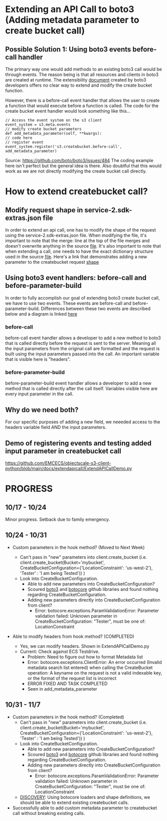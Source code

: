 # Extending an API Call to boto3 (Adding metadata parameter to create bucket call)
## Possible Solution 1: Using boto3 events before-call handler
 The primary way one would add methods to an existing boto3 call would be through events. The reason being is that all resources and clients in boto3 are created at runtime. The extensibility [document](https://boto3.amazonaws.com/v1/documentation/api/latest/guide/events.html) created by boto3 developers offers no clear way to extend and modify the create bucket function. 
 
However, there is a before-call event handler that allows the user to create a function that would execute before a function is called. The code for the create bucket event handler would look something like this...

    // Access the event system on the s3 client
    event_system = s3.meta.events
    // modify create bucket parameters
    def add_metadata_parameter(self, **kwargs):
    // code here
    // register event
    event_system.register('s3.createbucket.before-call', add_metadata_parameter)
 Source: 	https://github.com/boto/boto3/issues/484
The coding example here isn't perfect but the general idea is there. Also doubtful that this would work as we are not directly modifying the create bucket call directly. 

# How to extend createbucket call?
## Modify request shape in service-2.sdk-extras.json file
In order to extend an api call, one has to modify the shape of the request using the service-2.sdk-extras.json file. When modifying the file, it's important to note that the merge: line at the top of the file merges and doesn't overwrite anything in the source [file](https://github.com/boto/botocore/blob/develop/botocore/data/s3/2006-03-01/service-2.json). It's also important to note that when extending a call, one needs to have the exact dictionary structure used in the source [file](https://github.com/boto/botocore/blob/develop/botocore/data/s3/2006-03-01/service-2.json). Here's a link that demonstrates adding a new parameter to the createbucket request [shape](https://github.com/EMCECS/objectscale-s3-client-python/tree/main/docs/extendapicall/~/.aws/models/s3/2006-03-01)
## Using boto3 event handlers: before-call and before-parameter-build 
In order to fully accomplish our goal of extending boto3 create bucket call, we have to use two events. These events are before-call and before-parameter-build. Differences between these two events are described below and a diagram is linked [here]()
### before-call
before-call event handler allows a developer to add a new method to boto3 that is called directly before the request is sent to the server. Meaning all the input parameters from the original call are formatted and the request is built using the input parameters passed into the call. An important variable that is visible here is "headers".
### before-parameter-build 
before-parameter-build event handler allows a developer to add a new method that is called directly after the call itself. Variables visible here are every input parameter in the call. 
## Why do we need both?
For our specific purposes of adding a new field, we neeeded access to the headers variable field AND the input parameters.
## Demo of registering events and testing added input parameter in createbucket call
https://github.com/EMCECS/objectscale-s3-client-python/blob/main/docs/extendapicall/ExtendAPICallDemo.py 

# PROGRESS
## 10/17 - 10/24 
Minor progress. Setback due to family emergency.

## 10/24 - 10/31
- Custom parameters in the hook method? (Moved to Next Week)
    - Can't pass in "new" parameters into client.create_bucket (i.e. client.create_bucket(Bucket='mybucket',    CreateBucketConfiguration={'LocationConstraint': 'us-west-2'}, 'Tester' : 'I am being Tested')) )
    - Look into CreateBucketConfiguration. 
        - Able to add new parameters into CreateBucketConfiguration?
        -   Scoured [boto3](https://github.com/boto/boto3) and [botocore](https://github.com/boto/botocore) github libraries and found nothing regarding CreateBucketConfiguration.
        - Adding new parameters directly into CreateBucketConfiguration from client?
            - Error:
            botocore.exceptions.ParamValidationError: Parameter validation failed:
            Unknown parameter in CreateBucketConfiguration: "Tester", must be one of: LocationConstraint  

- Able to modify headers from hook method? (COMPLETED)
    - Yes, we can modify headers. Shown in ExtendAPICallDemo.py
    - Current: Check against ECS Testdrive. 
        - Problem: Need to figure out how to format Metadata list
        - Error: 
        botocore.exceptions.ClientError: An error occurred (Invalid metadata search list entered) when calling the CreateBucket operation: A keyname on the request is not a valid indexable key, or the format of the request list is incorrect
        - ERROR FIXED AND TASK COMPLETED
        - Seen in add_metadata_parameter

## 10/31 - 11/7
- Custom parameters in the hook method? (Completed)
    - Can't pass in "new" parameters into client.create_bucket (i.e. client.create_bucket(Bucket='mybucket',    CreateBucketConfiguration={'LocationConstraint': 'us-west-2'}, 'Tester' : 'I am being Tested')) )
    - Look into CreateBucketConfiguration. 
        - Able to add new parameters into CreateBucketConfiguration?
        -   Scoured [boto3](https://github.com/boto/boto3) and [botocore](https://github.com/boto/botocore) github libraries and found nothing regarding CreateBucketConfiguration.
        - Adding new parameters directly into CreateBucketConfiguration from client?
            - Error:
            botocore.exceptions.ParamValidationError: Parameter validation failed:
            Unknown parameter in CreateBucketConfiguration: "Tester", must be one of: LocationConstraint  
    - [DISCOVERY](https://github.com/EMCECS/objectscale-s3-client-python/blob/main/docs/newapicall/newapicall.md): Using botocore loaders and shape definitions, we should be able to extend existing createbucket calls.
- Successfully able to add custom metadata parameter to createbucket call without breaking existing calls.